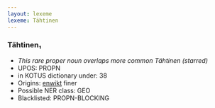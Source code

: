 ```yaml
---
layout: lexeme
lexeme: Tähtinen
---
```


###  Tähtinen₁

* _This rare proper noun overlaps more common *Tähtinen* (starred)_
* UPOS:  PROPN
* in KOTUS dictionary under:  38
* Origins: [enwikt](https://en.wiktionary.org/wiki/Tähtinen) finer 
* Possible NER class:  GEO
* Blacklisted:  PROPN-BLOCKING

